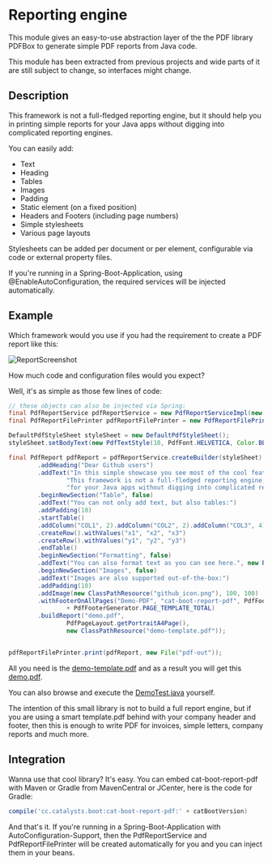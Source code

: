 # Reporting engine

This module gives an easy-to-use abstraction layer of the the PDF library PDFBox to generate simple PDF reports
from Java code.

This module has been extracted from previous projects and wide parts of it are still subject to change, so
interfaces might change.

## Description

This framework is not a full-fledged reporting engine, but it should help you in printing simple reports
for your Java apps without digging into complicated reporting engines.

You can easily add:

* Text
* Heading
* Tables
* Images
* Padding
* Static element (on a fixed position)
* Headers and Footers (including page numbers)
* Simple stylesheets
* Various page layouts

Stylesheets can be added per document or per element, configurable via code or external property files.

If you're running in a Spring-Boot-Application, using @EnableAutoConfiguration, the required services will be
 injected automatically.

## Example

Which framework would you use if you had the requirement to create a PDF report like this: 

![ReportScreenshot](https://github.com/Catalysts/cat-boot/raw/master/cat-boot-report-pdf/reportScreenshot.png)

How much code and configuration files would you expect?

Well, it's as simple as those few lines of code:

```java
// these objects can also be injected via Spring:
final PdfReportService pdfReportService = new PdfReportServiceImpl(new DefaultPdfStyleSheet());
final PdfReportFilePrinter pdfReportFilePrinter = new PdfReportFilePrinter();

DefaultPdfStyleSheet styleSheet = new DefaultPdfStyleSheet();
styleSheet.setBodyText(new PdfTextStyle(10, PdfFont.HELVETICA, Color.BLACK, "regular"));

final PdfReport pdfReport = pdfReportService.createBuilder(styleSheet)
        .addHeading("Dear Github users")
        .addText("In this simple showcase you see most of the cool features that you can do with cat-boot-report.pdf. " +
                "This framework is not a full-fledged reporting engine, but it should help you in printing simple reports " +
                "for your Java apps without digging into complicated reporting engines.")
        .beginNewSection("Table", false)
        .addText("You can not only add text, but also tables:")
        .addPadding(10)
        .startTable()
        .addColumn("COL1", 2).addColumn("COL2", 2).addColumn("COL3", 4)
        .createRow().withValues("x1", "x2", "x3")
        .createRow().withValues("y1", "y2", "y3")
        .endTable()
        .beginNewSection("Formatting", false)
        .addText("You can also format text as you can see here.", new PdfTextStyle(13, PDType1Font.TIMES_BOLD_ITALIC, Color.BLUE))
        .beginNewSection("Images", false)
        .addText("Images are also supported out-of-the-box:")
        .addPadding(10)
        .addImage(new ClassPathResource("github_icon.png"), 100, 100)
        .withFooterOnAllPages("Demo-PDF", "cat-boot-report-pdf", PdfFooterGenerator.PAGE_TEMPLATE_CURR + "/"
                + PdfFooterGenerator.PAGE_TEMPLATE_TOTAL)
        .buildReport("demo.pdf",
                PdfPageLayout.getPortraitA4Page(),
                new ClassPathResource("demo-template.pdf"));


pdfReportFilePrinter.print(pdfReport, new File("pdf-out"));
```

All you need is the [demo-template.pdf](https://github.com/Catalysts/cat-boot/raw/master/cat-boot-report-pdf/src/test/resources/demo-template.pdf) and
 as a result you will get this [demo.pdf](https://github.com/Catalysts/cat-boot/raw/master/cat-boot-report-pdf/demo.pdf).
 
You can also browse and execute the [DemoTest.java](https://github.com/Catalysts/cat-boot/tree/master/cat-boot-report-pdf/src/test/java/cc/catalysts/boot/report/pdf/impl/DemoTest.java) yourself. 
 
The intention of this small library is not to build a full report engine, but if you are using a smart template.pdf behind with your company
 header and footer, then this is enough to write PDF for invoices, simple letters, company reports and much more.

## Integration

Wanna use that cool library? It's easy. You can embed cat-boot-report-pdf with Maven or Gradle from MavenCentral or JCenter,
here is the code for Gradle:

```groovy
compile('cc.catalysts.boot:cat-boot-report-pdf:' + catBootVersion)
```

And that's it. If you're running in a Spring-Boot-Application with AutoConfiguration-Support, then the PdfReportService
and PdfReportFilePrinter will be created automatically for you and you can inject them in your beans.

